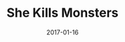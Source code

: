 ---
subheader: 'written by Qui Nguyen

  directed by Brandon McCallister'
description: "<p dir=\"ltr\">\n<span id=\"docs-internal-guid-f21c4645-5bf2-d9cf-6a6a-583801178df1\"\
  ><span>Mourning the loss of her family, Agnes is packing up her childhood home,\
  \ the only one she\u2019s ever known\u2014when she discovers her late sister\u2019\
  s Dungeons and Dragons module. The tables are turned. The dice come out. Her teenage\
  \ sister\u2019s private world is summoned in gameplay: together, they will befriend\
  \ demons, decimate gelatinous cubes, and venture into forgotten, smoke-filled dragon\
  \ lairs as Agnes fights to bring home her sister\u2019s soul. \_</span></span></p>\
  \ <p><span data-sheets-userformat=\"0}\" data-sheets-value='\"Ali is a second-year\
  \ majoring in English. Past credits include Urinetown (Little Sally) and Noises\
  \ Off (Poppy Norton-Taylor). \"}'><strong>Ali Futter</strong> (Kaliope) is a second-year\
  \ majoring in English. Past credits include <em>Urinetown</em> (Little Sally) and\
  \ <em>Noises Off</em> (Poppy Norton-Taylor).</span></p><p><span data-sheets-userformat=\"\
  0}\" data-sheets-value=\" The Aliens (Director), O\\u2019 Beautiful, The Pillowman,\
  \ The Skin of Our Teeth, Fiddler on the Roof, After The Revolution, and .44CroMagnum.\
  \ Austin is incredibly excited to immerse himself in Chicago's artistic side and\
  \ wishes to continue performing throughout college. &quot;}\"><strong>Austin Regalado\
  \ </strong>(Miles)\_had been studying acting at New World School of the Arts before\
  \ joining the University of Chicago\u2019s Class of 2020. Austin\u2019s previous\
  \ works include: <em>The Aliens</em> (Director), <em>O\u2019 Beautiful</em>, <em>The\
  \ Pillowman</em>, <em>The Skin of Our Teeth</em>, <em>Fiddler on the Roof</em>,\
  \ <em>After the Revolution</em>, and <em>.44CroMagnum</em>. Austin is incredibly\
  \ excited to immerse himself in Chicago's artistic side and wishes to continue performing\
  \ throughout college.</span></p><p><span data-sheets-userformat=\"0}\" data-sheets-value=\"\
  &quot;Belen Edwards (Narrator/Evil Tina) is a first year in the College. She hopes\
  \ to major in English. She has previously appeared in UT's production of Iphigenia\
  \ and Other Daughters (chorus) and was an assistant scenic designer for Mr. Burns:\
  \ A Post-Electric play. &quot;}\"><strong>Belen Edwards</strong> (Narrator/Evil\
  \ Tina) is a first-year in the college. She hopes to major in English. She has previously\
  \ appeared in UT's production of <em>Iphigenia and Other Daughters</em> (Chorus)\
  \ and was an assistant scenic designer for <em>Mr\_Burns,\_a\_post-electric play</em>.\_\
  </span></p><p><span data-sheets-userformat=\"0}\" data-sheets-value=' A Post-Electric\
  \ Play. \"}'><strong>Hana Eldessouky\_</strong>(<span>Lilith)\_</span></span><span\
  \ data-sheets-userformat=\"0}\" data-sheets-value=' A Post-Electric Play. \"}'>is\
  \ a first-year in the College. Her previous University Theater credits include <em>Comedy\
  \ of Errors </em>(Assistant Lighting Designer)\_and <em>Mr\_Burns,\_a\_post-electric\
  \ play\_</em>(Jenny/Lisa).</span></p><p><span data-sheets-userformat=\"0}\" data-sheets-value=\"\
  &quot;Hope Gundlah (Farrah/Evil Gabbi) is a first-year majoring in English and Theatre\
  \ &amp; Performance Studies. She has been involved with University Theatre and the\
  \ Dean's Men and will be acting in a Maroon TV production next year. Past credits\
  \ include Comedy of Errors (First Merchant/Second Merchant/Messenger) and Circe\
  \ (Zoe). She hopes to pursue acting and playwriting professionally after college.&quot;}\"\
  ><strong>Hope Gundlah</strong> (Farrah/Evil Gabbi) is a first-year majoring in English\
  \ and Theatre &amp; Performance Studies. She has been involved with University Theatre\
  \ and the Dean's Men and will be acting in a Maroon TV production next year. Past\
  \ credits include <em>Comedy of Errors</em> (First Merchant/Second Merchant/Messenger)\
  \ and <em>Circe</em> (Zoe). She hopes to pursue acting and playwriting professionally\
  \ after college.</span></p> <p><span data-sheets-userformat=\"0}\" data-sheets-value='\
  \ A post-electric play (Chorus).\"}'><strong>Julianne Lorndale</strong> (Tilly Evans)\
  \ is a first-year in the college. Past credits include <em>Comedy of Errors</em>\
  \ (Luciana) and </span><em>Mr\_Burns,\_a\_post-electric play</em><span data-sheets-userformat=\"\
  0}\" data-sheets-value=' A post-electric play (Chorus).\"}'> (Chorus).</span></p>\
  \ <p><span data-sheets-userformat=\"0}\" data-sheets-value=\"&quot;Maggie Strahan\
  \ (Agnes) is a third year in the College majoring in TAPS.  Previously she has performed\
  \ with University Theater in Mr. Burns (Edna), After the Revolution (Jess), West\
  \ Side Story (Minnie), Urinetown (Hope Cladwell), Amadeus (Teresa), and Love's Labour's\
  \ Lost (Jaquenetta) with the Dean's Men.&quot;}\"><strong>Maggie Strahan</strong>\
  \ (Agnes) is a third-year in the college majoring in TAPS. Previously she has performed\
  \ with University Theater in </span><em>Mr Burns, a post-electric play</em><span\
  \ data-sheets-userformat=\"0}\" data-sheets-value=\"&quot;Maggie Strahan (Agnes)\
  \ is a third year in the College majoring in TAPS.  Previously she has performed\
  \ with University Theater in Mr. Burns (Edna), After the Revolution (Jess), West\
  \ Side Story (Minnie), Urinetown (Hope Cladwell), Amadeus (Teresa), and Love's Labour's\
  \ Lost (Jaquenetta) with the Dean's Men.&quot;}\"> (Edna), <em>After the Revolution</em>\
  \ (Jess), <em>West Side Story</em> (Minnie), <em>Urinetown</em> (Hope Cladwell),\
  \ <em>Amadeus</em> (Teresa), and <em>Love's Labour's Lost</em> (Jaquenetta) with\
  \ the Dean's Men.</span></p><p><span data-sheets-userformat=\"0}\" data-sheets-value='\
  \ Circe (Actor; Lynch), and After the Revolution (Master Carpenter).\"}'><strong>Nicholas\
  \ Marchese</strong> (Steve) is a first-year, currently undecided, but interested\
  \ in the sciences. He has been involved in two previous University Theater shows:\
  \ <em>Circe</em> (Lynch), and <em>After the Revolution</em> (Master Carpenter).</span></p><p><span\
  \ data-sheets-userformat=\"0}\" data-sheets-value='\"Patrick McCarthy (Orcus) is\
  \ a fourth-year English and Linguistics major in the college. Previous credits include\
  \ Circe (Bloom), Romeo and Juliet (Lord Capulet), By the Bog of Cats (Xavier), Twelfth\
  \ Night (Malvolio), Rumors (Ken), and Comedy of Errors (Dramaturg).\"}'><strong>Patrick\
  \ McCarthy</strong> (Orcus) is a fourth-year English and Linguistics major in the\
  \ college. Previous credits include <em>Circe</em> (Bloom), <em>Romeo and Juliet</em>\
  \ (Lord Capulet), <em>By the Bog of Cats</em> (Xavier), <em>Twelfth Night</em> (Malvolio),\
  \ <em>Rumors</em> (Ken), and <em>Comedy of Errors</em> (Dramaturg).</span></p><p><span\
  \ data-sheets-userformat=\"0}\" data-sheets-value='\"Quinn Kane (Chuck) is a second\
  \ year Classics and History double major. His previous acting credits include Urinetown\
  \ (Bobby Strong), Hamlet (Polonius), West Side Story (Baby John), The Comedy of\
  \ Errors (Aegeon/Pinch), and Mr. Burns (Gibson/Homer). Quinn also assistant costume\
  \ designed for She Kills Monsters, as well as Mr. Burns. \"}'><strong>Quinn Kane</strong>\
  \ (Chuck) is a second-year Classics and History double major. His previous acting\
  \ credits include <em>Urinetown</em> (Bobby Strong), <em>Hamlet</em> (Polonius),\
  \ <em>West Side Story</em> (Baby John), <em>Comedy of Errors </em>(Aegeon/Pinch),\
  \ and </span><em>Mr Burns, a post-electric play</em><span data-sheets-userformat=\"\
  0}\" data-sheets-value='\"Quinn Kane (Chuck) is a second year Classics and History\
  \ double major. His previous acting credits include Urinetown (Bobby Strong), Hamlet\
  \ (Polonius), West Side Story (Baby John), The Comedy of Errors (Aegeon/Pinch),\
  \ and Mr. Burns (Gibson/Homer). Quinn also assistant costume designed for She Kills\
  \ Monsters, as well as Mr. Burns. \"}'> (Gibson/Homer). Quinn also assistant costume\
  \ designed for <em>She Kills Monsters</em>, as well as <em>Mr\_Burns</em>.\_</span></p><p><span\
  \ data-sheets-userformat=\"0}\" data-sheets-value=\"&quot;Rebecca Husk (Vera) is\
  \ a second year majoring in philosophy. This is her fourth show with UT, previously\
  \ having acted in Mr. Burns, a post-electric play (Bart), The Merchant of Venice\
  \ (Nerissa), and The Dean's Men's Romeo and Juliet. She is also a member of UT Committee\
  \ and the president of the AcaCouncil, singing with Men in Drag.&quot;}\"><strong>Rebecca\
  \ Husk</strong> (Vera) is a second-year majoring in philosophy. This is her fourth\
  \ show with UT, previously having acted in </span><em>Mr Burns, a post-electric\
  \ play</em><span data-sheets-userformat=\"0}\" data-sheets-value=\"&quot;Rebecca\
  \ Husk (Vera) is a second year majoring in philosophy. This is her fourth show with\
  \ UT, previously having acted in Mr. Burns, a post-electric play (Bart), The Merchant\
  \ of Venice (Nerissa), and The Dean's Men's Romeo and Juliet. She is also a member\
  \ of UT Committee and the president of the AcaCouncil, singing with Men in Drag.&quot;}\"\
  > (Bart), <em>Merchant of Venice</em> (Nerissa), and The Dean's Men's <em>Romeo\
  \ and Juliet</em>. She is also a member of UT Committee and the president of the\
  \ AcaCouncil, singing with Men in Drag.</span></p><p><strong>Afriti Bankwalla\_\
  </strong>(Costume Designer) is a student in the college.</p><p><strong>Alex Eid\_\
  </strong>(Assistant Set Designer)\_is a student in the college.</p><p><span data-sheets-userformat=\"\
  0}\" data-sheets-value='\"Alice Sheehan (lighting designer) is a third year TAPS\
  \ major. They have recently designed Iphigenia and Other Daughters, Romeo and Juliet,\
  \ The Seagull, and Miss Julie. \"}'><strong>Alice Sheehan</strong> (Lighting Designer)\
  \ is a third-year TAPS major. They have recently designed <em>Iphigenia and Other\
  \ Daughters</em>, <em>Romeo and Juliet</em>, <em>The Seagull</em>, and <em>Miss\
  \ Julie</em>.\_</span></p><p><span data-sheets-userformat=\"0}\" data-sheets-value='\"\
  Amelia Frank is a first-year majoring in Visual Arts and Fundamentals. This is her\
  \ first experience with UT, except for the time she brought shoes for the actors\
  \ in Henry. An online quiz said she would be a half-elf druid in the D&amp;D world.\"\
  }'><strong>Amelia Frank </strong>(Assistant\_Pupper Designer)\_is a first-year majoring\
  \ in Visual Arts and Fundamentals. This is her first experience with UT, except\
  \ for the time she brought shoes for the actors in <em>Henry</em>. An online quiz\
  \ said she would be a half-elf druid in the D&amp;D world.</span></p><p><span data-sheets-userformat=\"\
  0}\" data-sheets-value='\"Amelia Frank is a first-year majoring in Visual Arts and\
  \ Fundamentals. This is her first experience with UT, except for the time she brought\
  \ shoes for the actors in Henry. An online quiz said she would be a half-elf druid\
  \ in the D&amp;D world.\"}'><strong>Amelia Soethe\_</strong>(Assistant Puppet Designer)\_\
  </span>is a student in the college.</p><p><span data-sheets-userformat=\"0}\" data-sheets-value=\"\
  &quot;Anna Aguiar Kosicki (Assistant Stage Manager) is a first year in the College\
  \ prospectively majoring in Public Policy. In UT they have been involved with Iphigenia\
  \ and Other Daughters (Assistant Director), The Comedy of Errors (Wardrobe), Geography\
  \ of a Horse Dreamer (Assistant Scenic Designer), Mr. Burns (Assistant Costume Designer),\
  \ and New Work Week (dramaturg, ifigenias). They are also the incoming artistic\
  \ director for iris and serve on UT's student committee.  &quot;}\"><strong>Anna\
  \ Aguiar Kosicki</strong> (Assistant Stage Manager) is a first-year in the college\
  \ prospectively majoring in Public Policy. In UT they have been involved with <em>Iphigenia\
  \ and Other Daughters</em> (Assistant Director), <em>Comedy of Errors</em> (Wardrobe),\
  \ <em>Geography of a Horse Dreamer</em> (Assistant Scenic Designer), </span><em>Mr\
  \ Burns, a post-electric play</em><span data-sheets-userformat=\"0}\" data-sheets-value=\"\
  &quot;Anna Aguiar Kosicki (Assistant Stage Manager) is a first year in the College\
  \ prospectively majoring in Public Policy. In UT they have been involved with Iphigenia\
  \ and Other Daughters (Assistant Director), The Comedy of Errors (Wardrobe), Geography\
  \ of a Horse Dreamer (Assistant Scenic Designer), Mr. Burns (Assistant Costume Designer),\
  \ and New Work Week (dramaturg, ifigenias). They are also the incoming artistic\
  \ director for iris and serve on UT's student committee.  &quot;}\"> (Assistant\
  \ Costume Designer), and New Work Week (Dramaturg, Ifigenias). They are also the\
  \ incoming artistic director for Iris and serve on UT's student committee.</span></p><p><strong>Annie\
  \ Kelley\_</strong>(Assistant Master Electrician)\_is a student in the college.</p><p><strong>Bennett\
  \ Foley\_</strong>(Tech Staff Liason)\_is a student in the college.</p><p><span\
  \ data-sheets-userformat=\"0}\" data-sheets-value=\" The Monkey's Paw (Director),\
  \ Love's Labour's Lost (Asst. Director), and Romeo and Juliet (Scenic/Props). Professional\
  \ credits include The House Theatre's productions of A Comedical Tragedy for Mister\
  \ Punch (SM Intern) and Diamond Dogs (ASM). Brandon is also a member of University\
  \ Theatre's committee. &quot;}\"><strong>Brandon McCallister</strong> (Director)\
  \ is a third-year in the college double majoring in TAPS and Comparative Human Development.\
  \ Previous credits include <em>Comedy of Errors</em> (Stage Manager), <em>Twelfth\
  \ Night</em> (Stage Manager), <em>Richard II </em>(ASM), <em>Henry V</em> (ASM),\
  \ A Weekend of Workshops: <em>The Monkey's Paw</em> (Director), <em>Love's Labour's\
  \ Lost</em> (Asst. Director), and <em>Romeo and Juliet</em> (Scenic/Props). Professional\
  \ credits include The House Theatre's productions of <em>A Comedical Tragedy for\
  \ Mister Punch</em> (SM Intern) and <em>Diamond Dogs</em> (ASM). Brandon is also\
  \ a member of University Theatre's committee.</span></p> <p><strong>Carissa Knickerbocker\_\
  </strong>(Assistant Director)\_is a student in the college.</p><p><span data-sheets-userformat=\"\
  0}\" data-sheets-value='\"Charlie Lovejoy (Committee Liaison) is a third-year English\
  \ literature major. Charlie is primarily a stage manager; recent credits include\
  \ Mr Burns, West Side Story, By the Bog of Cats, Miss Julie, All choiceless She,\
  \ Context, Marigolds, Amadeus (UT), You On The Moors Now (The Hypocrites), American\
  \ Hero (First Floor Theater), and various others. In addition to their role on Committee,\
  \ Charlie is also the incoming Dean\\u2019s Men Board Social Chair and a curator\
  \ for Theatre[24].\"}'><strong>Charlie Lovejoy</strong> (Committee Liaison) is a\
  \ third-year English literature major. Charlie is primarily a stage manager; recent\
  \ credits include </span><em>Mr Burns, a post-electric play</em><span data-sheets-userformat=\"\
  0}\" data-sheets-value='\"Charlie Lovejoy (Committee Liaison) is a third-year English\
  \ literature major. Charlie is primarily a stage manager; recent credits include\
  \ Mr Burns, West Side Story, By the Bog of Cats, Miss Julie, All choiceless She,\
  \ Context, Marigolds, Amadeus (UT), You On The Moors Now (The Hypocrites), American\
  \ Hero (First Floor Theater), and various others. In addition to their role on Committee,\
  \ Charlie is also the incoming Dean\\u2019s Men Board Social Chair and a curator\
  \ for Theatre[24].\"}'>, <em>West Side Story</em>, <em>By the Bog of Cats</em>,\
  \ <em>Miss Julie</em>, <em>All choiceless She</em>, <em>Context</em>, <em>Marigolds</em>,\
  \ <em>Amadeus</em> (UT), <em>You On The Moors Now</em> (The Hypocrites), <em>American\
  \ Hero</em> (First Floor Theater), and various others. In addition to their role\
  \ on Committee, Charlie is also the incoming Dean\u2019s Men Board Social Chair\
  \ and a curator for Theatre[24].</span></p><p><span data-sheets-userformat=\"0}\"\
  \ data-sheets-value=' By the Bog of Cats, The Monkey King, Romeo and Juliet, After\
  \ the Revolution). Cori has also directed two workshops with UT, The Candles and\
  \ Pericles, but Marxist, and is excited to direct The Rope this fall. \"}'><strong>Coriander\
  \ Mayer</strong> (Associate Lighting Designer) is a third-year student majoring\
  \ in TAPS with a minor in Biology. In the past, Cori has worked as a lighting designer\
  \ both professionally (select credits: Adventure Stage Chicago, Eleusis Collective,\
  \ Bread and Roses, UBallet) and with University Theater (select credits: <em>By\
  \ the Bog of Cats</em>, <em>The Monkey King</em>, <em>Romeo and Juliet</em>, <em>After\
  \ the Revolution</em>). Cori has also directed two workshops with UT, <em>The Candles</em>\
  \ and <em>Pericles, but Marxist</em>, and is excited to direct <em>The Rope</em>\
  \ this fall.\_</span></p><p><strong>Corson Barnard</strong> (Master Stitcher) is\
  \ a student in the college.</p><p><span data-sheets-userformat=\"0}\" data-sheets-value='\"\
  Daniel Lastres is a 3rd year English Major, Graduating in December to pursue a career\
  \ in politics and a non-career in comedy. \"}'><strong>Daniel Lastres\_</strong>(Sound\
  \ Designer) is a third-year English Major, graduating in December to pursue a career\
  \ in politics and a non-career in comedy.</span></p> <p><strong>Danielle Damon\_\
  </strong>(Assistant Costume Designer) is a student in the college.</p><p><span data-sheets-userformat=\"\
  0}\" data-sheets-value='\"Daniel Lastres is a 3rd year English Major, Graduating\
  \ in December to pursue a career in politics and a non-career in comedy. \"}'><strong>Dee\
  \ Nitz\_</strong>(Stitcher)\_</span>is a student in the college.</p><p><strong>Eli\
  \ Harter\_</strong>(Assistant Set Designer) is a student in the college.</p><p><span\
  \ data-sheets-userformat=\"0}\" data-sheets-value='\"Ellen Wiese (Dramaturg) is\
  \ a fourth-year BA/MAPH student majoring in English and Creative Writing. Past credits\
  \ include Mr Burns (Music Director), Weekend of Workshops (Stage Manager), and Circe\
  \ (Props Designer). After college, she will be working as the Literary Apprentice\
  \ at Steppenwolf Theatre Company.\"}'><strong>Ellen Wiese</strong> (Dramaturg) is\
  \ a fourth-year BA/MAPH student majoring in English and Creative Writing. Past credits\
  \ include </span><em>Mr Burns, a post-electric play</em><span data-sheets-userformat=\"\
  0}\" data-sheets-value='\"Ellen Wiese (Dramaturg) is a fourth-year BA/MAPH student\
  \ majoring in English and Creative Writing. Past credits include Mr Burns (Music\
  \ Director), Weekend of Workshops (Stage Manager), and Circe (Props Designer). After\
  \ college, she will be working as the Literary Apprentice at Steppenwolf Theatre\
  \ Company.\"}'> (Music Director), Weekend of Workshops (Stage Manager), and <em>Circe</em>\
  \ (Props Designer). After college, she will be working as the Literary Apprentice\
  \ at Steppenwolf Theatre Company.</span></p><p><span data-sheets-userformat=\"0}\"\
  \ data-sheets-value=\"&quot;Emily Cambias (Props Master) is a third-year in the\
  \ college majoring in History. Her previous show credits include Cowboy Mouth (Lighting\
  \ Assistant), Love's Labours Lost (Props Assistant), Miss Julie (Props Assistant),\
  \ The Seagull (Props Master), Mr. Burns (Co-Props Master). &quot;}\"><strong>Emily\
  \ Cambias</strong> (Props Master) is a third-year in the college majoring in History.\
  \ Her previous show credits include <em>Cowboy Mouth</em> (Assistant Lighting Designer),\
  \ <em>Love's Labours Lost</em> (Assistant Props Master), <em>Miss Julie</em> (Assistant\
  \ Props Master), <em>The Seagull</em> (Props Master), </span><em>Mr Burns, a post-electric\
  \ play</em><span data-sheets-userformat=\"0}\" data-sheets-value=\"&quot;Emily Cambias\
  \ (Props Master) is a third-year in the college majoring in History. Her previous\
  \ show credits include Cowboy Mouth (Lighting Assistant), Love's Labours Lost (Props\
  \ Assistant), Miss Julie (Props Assistant), The Seagull (Props Master), Mr. Burns\
  \ (Co-Props Master). &quot;}\"> (Co-Props Master).\_</span></p><p><span data-sheets-userformat=\"\
  0}\" data-sheets-value=\"&quot;Emily Cambias (Props Master) is a third-year in the\
  \ college majoring in History. Her previous show credits include Cowboy Mouth (Lighting\
  \ Assistant), Love's Labours Lost (Props Assistant), Miss Julie (Props Assistant),\
  \ The Seagull (Props Master), Mr. Burns (Co-Props Master). &quot;}\"><strong>Gabi\
  \ Mulder\_</strong>(Assistant Puppet Designer)\_</span>is a student in the college.</p>\
  \ <p><span data-sheets-userformat=\"0}\" data-sheets-value=\"&quot;Emily Cambias\
  \ (Props Master) is a third-year in the college majoring in History. Her previous\
  \ show credits include Cowboy Mouth (Lighting Assistant), Love's Labours Lost (Props\
  \ Assistant), Miss Julie (Props Assistant), The Seagull (Props Master), Mr. Burns\
  \ (Co-Props Master). &quot;}\"><strong>Itzel Blancas\_</strong>(Assistant Puppet\
  \ Designer)\_</span>is a student in the college.</p><p><span data-sheets-userformat=\"\
  0}\" data-sheets-value='\"Jacob Goodman (Puppet Designer) is a second year majoring\
  \ in Visual Arts and Comparative Human Development. Previous University Theater\
  \ credits include Mr. Burns (Mr. Burns/ Matt), Comedy of Errors (Director), Romeo\
  \ &amp; Juliet (Assistant Director), The Seagull (Konstantin), Twelfth Night (Duke\
  \ Orsino). \"}'><strong>Jacob Goodman</strong> (Puppet Designer) is a second-year\
  \ majoring in Visual Arts and Comparative Human Development. Previous University\
  \ Theater credits include </span><em>Mr Burns, a post-electric play</em><span data-sheets-userformat=\"\
  0}\" data-sheets-value='\"Jacob Goodman (Puppet Designer) is a second year majoring\
  \ in Visual Arts and Comparative Human Development. Previous University Theater\
  \ credits include Mr. Burns (Mr. Burns/ Matt), Comedy of Errors (Director), Romeo\
  \ &amp; Juliet (Assistant Director), The Seagull (Konstantin), Twelfth Night (Duke\
  \ Orsino). \"}'> (Mr. Burns/Matt), <em>Comedy of Errors</em> (Director), <em>Romeo\
  \ and\_Juliet</em> (Assistant Director), <em>The Seagull</em> (Konstantin), <em>Twelfth\
  \ Night</em> (Duke Orsino).\_</span></p><p><strong>Jared Lucas\_</strong>(Assistant\
  \ Set Designer)\_is a student in the college.</p> <p><span data-sheets-userformat=\"\
  0}\" data-sheets-value='\"Jenni Guarino (Calling Stage Manager) is a first-year\
  \ majoring in Biology.  Previous UT credits include A Weekend of Workshops (SM)\
  \ and After the Revolution (APM).  She is incredibly grateful to be on this show,\
  \ and would like to thank Sarah Stark for all of her friendship and guidance!\"\
  }'><strong>Jenni Guarino</strong> (Calling Stage Manager) is a first-year majoring\
  \ in Biology. Previous UT credits include A Weekend of Workshops (SM) and <em>After\
  \ the Revolution</em> (APM). She is incredibly grateful to be on this show, and\
  \ would like to thank Sarah Stark for all of her friendship and guidance!</span></p><p><span\
  \ data-sheets-userformat=\"0}\" data-sheets-value='\"Jenni Guarino (Calling Stage\
  \ Manager) is a first-year majoring in Biology.  Previous UT credits include A Weekend\
  \ of Workshops (SM) and After the Revolution (APM).  She is incredibly grateful\
  \ to be on this show, and would like to thank Sarah Stark for all of her friendship\
  \ and guidance!\"}'><strong>Katie Bevil\_</strong>(Assistant Set Designer)\_</span>is\
  \ a student in the college.</p><p><span><strong>Loren Jones</strong> (Fight Choreographer)\
  \ was most recently seen in the Season 2 finale of <em>Chicago PD</em>\_getting\_\
  shot in the leg, <em>Witch Slap!</em> with the Babes with Blades, and doing the\_\
  motion capture for Ilona in <em>Call of Duty: Advanced Warfare</em>. Loren is a\_\
  proud\_graduate of Illinois Wesleyan University and the International\_Stunt School.</span></p><p><span\
  \ data-sheets-userformat=\"0}\" data-sheets-value='\"Lucas Asher, Assistant Lighting\
  \ Designer, is a first-year planning on majoring in Geophysical Sciences and Medieval\
  \ Studies. He is very excited to be working with UT for the first time. He is an\
  \ avid D&amp;D player and DM, and is thrilled to be working on a show that is so\
  \ closely related to his interests.\"}'><strong>Lucas Asher</strong>\_(Assistant\
  \ Lighting Designer)\_is a first-year planning on majoring in Geophysical Sciences\
  \ and Medieval Studies. He is very excited to be working with UT for the first time.\
  \ He is an avid D&amp;D player and DM, and is thrilled to be working on a show that\
  \ is so closely related to his interests.</span></p> <p><strong>Mariel Shlomchik\_\
  </strong>(Assistant Puppet Designer) is a student in the college.</p><p><span data-sheets-userformat=\"\
  0}\" data-sheets-value='\"Lucas Asher, Assistant Lighting Designer, is a first-year\
  \ planning on majoring in Geophysical Sciences and Medieval Studies. He is very\
  \ excited to be working with UT for the first time. He is an avid D&amp;D player\
  \ and DM, and is thrilled to be working on a show that is so closely related to\
  \ his interests.\"}'><strong>Marlo Iocosa Knapp\_</strong>(Dance Choreographer)\_\
  </span>is a student in the college.</p> <p><strong>Maya Jain\_</strong>(Stitcher)\_\
  is a student in the college.</p> <p><span data-sheets-userformat=\"0}\" data-sheets-value='\
  \ A Winter\\u2019s Tale.\"}'><strong>Michaela Voit</strong> (Assistant Dramaturg)\
  \ is a fourth-year majoring in English and Public Policy. In the past, she acted\
  \ in UT shows such as <em>Henry VI</em> (Queen Margaret), <em>The Seagull</em> (Ark\xE1\
  dina), <em>Cowboy Mouth</em> (Cavale), and<em> Much Ado About Nothing</em> (Beatrice).\
  \ Currently, she serves as Treasurer on the Dean\u2019s Men Board and recently appeared\
  \ as Hermione in TAPS Presents: <em>A Winter\u2019s Tale</em>.</span></p><p><span\
  \ data-sheets-userformat=\"0}\" data-sheets-value='\"Michelle Noyes (Production\
  \ Manager) is a second-year majoring in biology. In the past, she has held various\
  \ management positions on Henry VI, Comedy of Errors, and The Seagull. \"}'><strong>Michelle\
  \ Noyes </strong>(Production Manager) is a second-year majoring in Biology. In the\
  \ past, she has held various management positions on <em>Henry VI</em>, <em>Comedy\
  \ of Errors</em>, and <em>The Seagull</em>.\_</span></p><p><span data-sheets-userformat=\"\
  0}\" data-sheets-value=\"&quot;Olivia Malone (Master Electrician) is a second-year\
  \ in the College. Her recent credits include Mr Burns (APM), Winter Workshops '17\
  \ (PSM), and Iphigenia and Other Daughters (SM). She is PMing the upcoming Dean's\
  \ Men production of As You Like It, and she works as a technician at Mandel Hall.\
  \ &quot;}\"><strong>Olivia Malone</strong> (Master Electrician) is a second-year\
  \ in the College. Her recent credits include </span><em>Mr Burns, a post-electric\
  \ play</em><span data-sheets-userformat=\"0}\" data-sheets-value=\"&quot;Olivia\
  \ Malone (Master Electrician) is a second-year in the College. Her recent credits\
  \ include Mr Burns (APM), Winter Workshops '17 (PSM), and Iphigenia and Other Daughters\
  \ (SM). She is PMing the upcoming Dean's Men production of As You Like It, and she\
  \ works as a technician at Mandel Hall. &quot;}\"> (Assitant Production Manager),\
  \ Winter Workshops '17 (Production Stage Manager), and <em>Iphigenia and Other Daughters</em>\
  \ (Stage Manager). She is PMing the upcoming Dean's Men production of <em>As You\
  \ Like It</em>, and she works as a technician at Mandel Hall.\_</span></p><p><span\
  \ data-sheets-userformat=\"0}\" data-sheets-value=\"&quot;Olivia Malone (Master\
  \ Electrician) is a second-year in the College. Her recent credits include Mr Burns\
  \ (APM), Winter Workshops '17 (PSM), and Iphigenia and Other Daughters (SM). She\
  \ is PMing the upcoming Dean's Men production of As You Like It, and she works as\
  \ a technician at Mandel Hall. &quot;}\"><strong>Patrick Doyle\_</strong>(Assistant\
  \ Sound Designer)\_</span>is a student in the college.</p> <p><span data-sheets-userformat=\"\
  0}\" data-sheets-value='\"Rami Kablawi (Assistant Props Designer) is a 1st year\
  \ majoring in Sociology and Political Science. He hopes the map is comedically large\
  \ enough, and would like to tag himself as the gay demon.\"}'><strong>Rami Kablawi</strong>\
  \ (Assistant Props Designer) is a first-year majoring in Sociology and Political\
  \ Science. He hopes the map is comedically large enough, and would like to tag himself\
  \ as the gay demon.</span></p> <p><span data-sheets-userformat=\"0}\" data-sheets-value='\
  \ Urinetown, Belleville, The Winters Tale, After the Revolution. Sarah has also\
  \ done work at companies around Chicago and will be working as a stage management\
  \ intern at the Glimmerglass Festival this summer. Thanks to Jenni, Anna, and Carissa\
  \ for making the dream come true!\"}'><strong>Sarah Stark</strong> (Rehearsal Stage\
  \ Manager) has loved working with this rehearsal room on her sixth mainstage production,\
  \ including two TAPS pro-shows. Favorite credits include: <em>Urinetown</em>, <em>Belleville</em>,\
  \ <em>The Winters Tale</em>, <em>After the Revolution</em>. Sarah has also done\
  \ work at companies around Chicago and will be working as a stage management intern\
  \ at the Glimmerglass Festival this summer. Thanks to Jenni, Anna, and Carissa for\
  \ making the dream come true!</span></p><p><span data-sheets-userformat=\"0}\" data-sheets-value='\"\
  Sydney Purdue (Scenic Designer) is a third-year Statistics major. This is her fifth\
  \ UT show in this role, having previously designed for Mr. Burns, Iphigenia and\
  \ Other Daughters, By the Bog of Cats, and Twelfth Night. \"}'><strong>Sydney Purdue</strong>\
  \ (Scenic Designer) is a third-year Statistics major. This is her fifth UT show\
  \ in this role, having previously designed for </span><em>Mr Burns, a post-electric\
  \ play</em><span data-sheets-userformat=\"0}\" data-sheets-value='\"Sydney Purdue\
  \ (Scenic Designer) is a third-year Statistics major. This is her fifth UT show\
  \ in this role, having previously designed for Mr. Burns, Iphigenia and Other Daughters,\
  \ By the Bog of Cats, and Twelfth Night. \"}'>, <em>Iphigenia and Other Daughters</em>,\
  \ <em>By the Bog of Cats</em>, and <em>Twelfth Night</em>.\_</span></p><p><span\
  \ data-sheets-userformat=\"0}\" data-sheets-value='\"Troy is a third year majoring\
  \ in cinema and media studies. Before working in she kills monster he worked on\
  \ Merchant of Venice also as a sound designer assistant. Hopes to work on video\
  \ art projects and continue his sound design work after college.\"}'><strong>Troy\
  \ Ordonez</strong>\_(Assistant Sound Designer)\_is a third-year majoring in Cinema\
  \ And Media Studies. Before working on <em>She Kills Monsters</em>,\_he worked on\
  \ <em>Merchant of Venice</em> (Assistant Sound Designer). He hopes to work on video\
  \ art projects and continue his sound design work after college.</span></p><p><span\
  \ data-sheets-userformat=\"0}\" data-sheets-value='\"Troy is a third year majoring\
  \ in cinema and media studies. Before working in she kills monster he worked on\
  \ Merchant of Venice also as a sound designer assistant. Hopes to work on video\
  \ art projects and continue his sound design work after college.\"}'><strong>Yuna\
  \ Song\_</strong>(Assistant Costume Designer)\_</span>is a student in the college.</p>"
slug: she-kills-monsters
title: She Kills Monsters
layout: show-info
quarter: spring
year: 2017
season: 2016-2017 Shows
date: 2017-01-16

---
